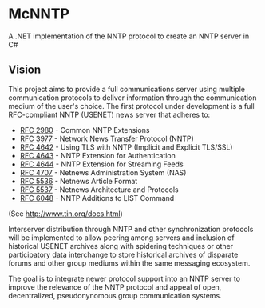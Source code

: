 McNNTP
======

A .NET implementation of the NNTP protocol to create an NNTP server in C#

Vision
------

This project aims to provide a full communications server using multiple communication protocols
to deliver information through the communication medium of the user's choice.  The first protocol
under development is a full RFC-compliant NNTP (USENET) news server that adheres to:

* [RFC 2980](http://tools.ietf.org/html/rfc2980) - Common NNTP Extensions
* [RFC 3977](http://tools.ietf.org/html/rfc3977) - Network News Transfer Protocol (NNTP)
* [RFC 4642](http://tools.ietf.org/html/rfc4642) - Using TLS with NNTP (Implicit and Explicit TLS/SSL)
* [RFC 4643](http://tools.ietf.org/html/rfc4643) - NNTP Extension for Authentication
* [RFC 4644](http://tools.ietf.org/html/rfc4644) - NNTP Extension for Streaming Feeds
* [RFC 4707](http://tools.ietf.org/html/rfc4707) - Netnews Administration System (NAS)
* [RFC 5536](http://tools.ietf.org/html/rfc5536) - Netnews Article Format
* [RFC 5537](http://tools.ietf.org/html/rfc5537) - Netnews Architecture and Protocols
* [RFC 6048](http://tools.ietf.org/html/rfc6048) - NNTP Additions to LIST Command


(See http://www.tin.org/docs.html)

Interserver distribution through NNTP and other synchronization protocols will be
implemented to allow peering among servers and inclusion of historical USENET archives along
with spidering techniques or other participatory data interchange to store historical archives
of disparate forums and other group mediums within the same messaging ecosystem.


The goal is to integrate newer protocol support into an NNTP server to improve the relevance of
the NNTP protocol and appeal of open, decentralized, pseudonynomous group communication systems.

